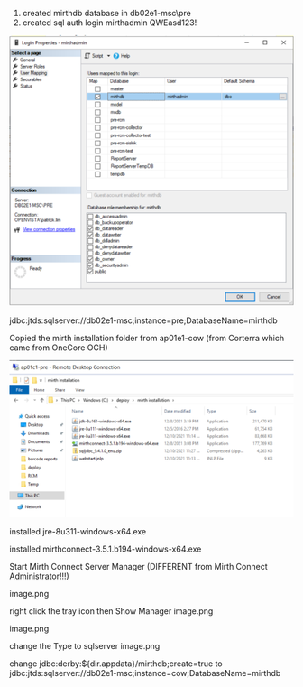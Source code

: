 1. created mirthdb database in db02e1-msc\pre
2. created sql auth login mirthadmin QWEasd123!

![image.png](/.attachments/image-62e9ffa6-ffe3-457c-9977-be395b59b8d2.png)

jdbc:jtds:sqlserver://db02e1-msc;instance=pre;DatabaseName=mirthdb

Copied the mirth installation folder from ap01e1-cow (from Corterra which came from OneCore OCH)

![image.png](/.attachments/image-38e0ae4a-eb33-485c-a67d-f161c2c7a9fe.png)

installed jre-8u311-windows-x64.exe

installed mirthconnect-3.5.1.b194-windows-x64.exe

Start Mirth Connect Server Manager (DIFFERENT from Mirth Connect Administrator!!!)

image.png

right click the tray icon then Show Manager
image.png

image.png

change the Type to sqlserver
image.png

change jdbc:derby:${dir.appdata}/mirthdb;create=true to jdbc:jtds:sqlserver://db02e1-msc;instance=cow;DatabaseName=mirthdb